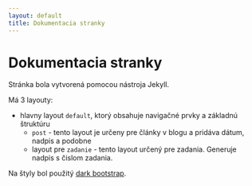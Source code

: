 ```yaml
---
layout: default
title: Dokumentacia stranky
---
```


Dokumentacia stranky
===

Stránka bola vytvorená pomocou nástroja Jekyll.

Má 3 layouty:
- hlavny layout `default`, ktorý obsahuje navigačné prvky a základnú štruktúru
  - `post` - tento layout je určeny pre články v blogu a pridáva dátum, nadpis a podobne
  - layout pre `zadanie` - tento layout určený pre zadania. Generuje nadpis s čislom zadania.
  
Na štyly bol použitý [dark bootstrap](https://bootswatch.com/darkly/).
